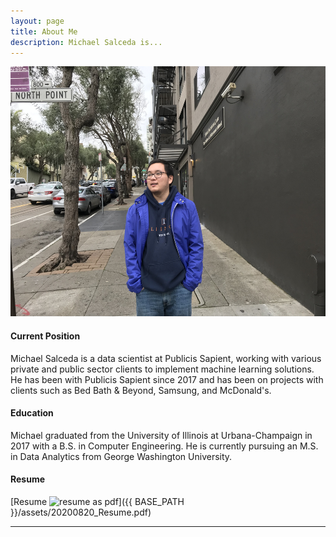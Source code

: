 ```yaml
---
layout: page
title: About Me
description: Michael Salceda is...
---
```


<center><img src="/assets/pics/Me_SF.jpg" alt="Me" style="width:550px;height:400px;"></center>

#### <a name="currentposition"></a>Current Position
Michael Salceda is a data scientist at Publicis Sapient, working with various private and public sector clients to implement machine learning solutions. He has been with Publicis Sapient since 2017 and has been on projects with clients such as Bed Bath & Beyond, Samsung, and McDonald's.

#### <a name="education"></a>Education
Michael graduated from the University of Illinois at Urbana-Champaign in 2017 with a B.S. in Computer Engineering. He is currently pursuing an M.S. in Data Analytics from George Washington University.


#### <a name="cvandresume"></a>Resume
[Resume ![resume as pdf](icons16/pdf-icon.png)]({{ BASE_PATH }}/assets/20200820_Resume.pdf)

---

